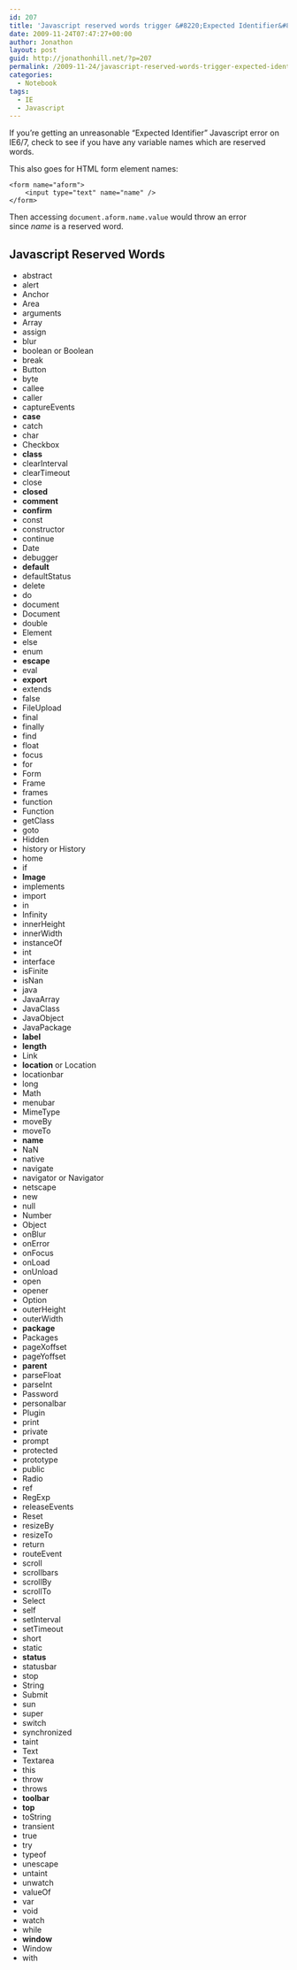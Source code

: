 ```yaml
---
id: 207
title: 'Javascript reserved words trigger &#8220;Expected Identifier&#8221; error on IE'
date: 2009-11-24T07:47:27+00:00
author: Jonathon
layout: post
guid: http://jonathonhill.net/?p=207
permalink: /2009-11-24/javascript-reserved-words-trigger-expected-identifier-error-on-ie/
categories:
  - Notebook
tags:
  - IE
  - Javascript
---
```

If you&#8217;re getting an unreasonable &#8220;Expected Identifier&#8221; Javascript error on IE6/7, check to see if you have any variable names which are reserved words.

This also goes for HTML form element names:

    <form name="aform">
        <input type="text" name="name" />
    </form>

Then accessing `document.aform.name.value` would throw an error since _name_ is a reserved word.

## Javascript Reserved Words

  * abstract
  * alert
  * Anchor
  * Area
  * arguments
  * Array
  * assign
  * blur
  * boolean or Boolean
  * break
  * Button
  * byte
  * callee
  * caller
  * captureEvents
  * **case**
  * catch
  * char
  * Checkbox
  * **class**
  * clearInterval
  * clearTimeout
  * close
  * **closed**
  * **comment**
  * **confirm**
  * const
  * constructor
  * continue
  * Date
  * debugger
  * **default**
  * defaultStatus
  * delete
  * do
  * document
  * Document
  * double
  * Element
  * else
  * enum
  * **escape**
  * eval
  * **export**
  * extends
  * false
  * FileUpload
  * final
  * finally
  * find
  * float
  * focus
  * for
  * Form
  * Frame
  * frames
  * function
  * Function
  * getClass
  * goto
  * Hidden
  * history or History
  * home
  * if
  * **Image**
  * implements
  * import
  * in
  * Infinity
  * innerHeight
  * innerWidth
  * instanceOf
  * int
  * interface
  * isFinite
  * isNan
  * java
  * JavaArray
  * JavaClass
  * JavaObject
  * JavaPackage
  * **label**
  * **length**
  * Link
  * **location** or Location
  * locationbar
  * long
  * Math
  * menubar
  * MimeType
  * moveBy
  * moveTo
  * **name**
  * NaN
  * native
  * navigate
  * navigator or Navigator
  * netscape
  * new
  * null
  * Number
  * Object
  * onBlur
  * onError
  * onFocus
  * onLoad
  * onUnload
  * open
  * opener
  * Option
  * outerHeight
  * outerWidth
  * **package**
  * Packages
  * pageXoffset
  * pageYoffset
  * **parent**
  * parseFloat
  * parseInt
  * Password
  * personalbar
  * Plugin
  * print
  * private
  * prompt
  * protected
  * prototype
  * public
  * Radio
  * ref
  * RegExp
  * releaseEvents
  * Reset
  * resizeBy
  * resizeTo
  * return
  * routeEvent
  * scroll
  * scrollbars
  * scrollBy
  * scrollTo
  * Select
  * self
  * setInterval
  * setTimeout
  * short
  * static
  * **status**
  * statusbar
  * stop
  * String
  * Submit
  * sun
  * super
  * switch
  * synchronized
  * taint
  * Text
  * Textarea
  * this
  * throw
  * throws
  * **toolbar**
  * **top**
  * toString
  * transient
  * true
  * try
  * typeof
  * unescape
  * untaint
  * unwatch
  * valueOf
  * var
  * void
  * watch
  * while
  * **window**
  * Window
  * with